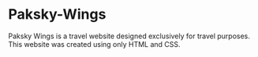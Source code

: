 # Paksky-Wings
Paksky Wings is a travel website designed exclusively for travel purposes. This website was created using only HTML and CSS.

